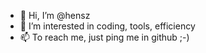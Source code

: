 - 👋 Hi, I’m @hensz
- 👀 I’m interested in coding, tools, efficiency
- 📫 To reach me, just ping me in github ;-)

<!---
hensz/hensz is a ✨ special ✨ repository because its `README.md` (this file) appears on your GitHub profile.
You can click the Preview link to take a look at your changes.
--->

